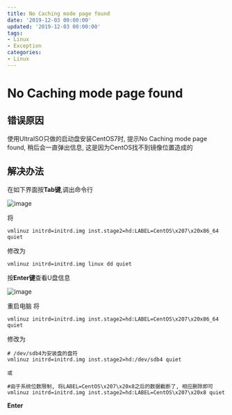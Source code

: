 ```yaml
---
title: No Caching mode page found
date: '2019-12-03 00:00:00'
updated: '2019-12-03 00:00:00'
tags:
- Linux
- Exception
categories:
- Linux
---
```

# No Caching mode page found

## 错误原因
使用UltraISO只做的启动盘安装CentOS7时, 提示No Caching mode page found, 稍后会一直弹出信息, 这是因为CentOS找不到镜像位置造成的

## 解决办法

在如下界面按**Tab键**,调出命令行

![image](https://gitee.com/swang-harbin/pic-bed/raw/master/images/2021/20210609142955.png)

将
```shell
vmlinuz initrd=initrd.img inst.stage2=hd:LABEL=CentOS\x207\x20x86_64 quiet
```
修改为
```shell
vmlinuz initrd=initrd.img linux dd quiet
```
按**Enter键**查看U盘信息

![image](https://gitee.com/swang-harbin/pic-bed/raw/master/images/2021/20210609142958.png)

重启电脑
将

```shell
vmlinuz initrd=initrd.img inst.stage2=hd:LABEL=CentOS\x207\x20x86_64 quiet
```
修改为

```shell
# /dev/sdb4为安装盘的盘符
vmlinuz initrd=initrd.img inst.stage2=hd:/dev/sdb4 quiet

或

#由于系统位数限制, 将LABEL=CentOS\x207\x20x8之后的数据截断了, 相应删除即可
vmlinuz initrd=initrd.img inst.stage2=hd:LABEL=CentOS\x207\x20x8 quiet
```
**Enter**
